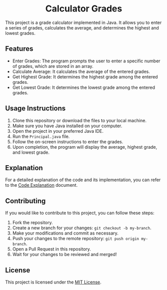 <div align="center">
  <h1 id="Calculadora_main">Calculator Grades</h1>
</div>

<p>
This project is a grade calculator implemented in Java. It allows you to enter a series of grades, calculates the average, and determines the highest and lowest grades.

## Features

- Enter Grades: The program prompts the user to enter a specific number of grades, which are stored in an array.
- Calculate Average: It calculates the average of the entered grades.
- Get Highest Grade: It determines the highest grade among the entered grades.
- Get Lowest Grade: It determines the lowest grade among the entered grades.

## Usage Instructions

1. Clone this repository or download the files to your local machine.
2. Make sure you have Java installed on your computer.
3. Open the project in your preferred Java IDE.
4. Run the `Principal.java` file.
5. Follow the on-screen instructions to enter the grades.
6. Upon completion, the program will display the average, highest grade, and lowest grade.

## Explanation

For a detailed explanation of the code and its implementation, you can refer to the [Code Explanation](https://github.com/Dennis290699/Calculadora_de_Notas/blob/main/Documents/Explanation_of_code.md) document.

## Contributing

If you would like to contribute to this project, you can follow these steps:

1. Fork the repository.
2. Create a new branch for your changes: `git checkout -b my-branch`.
3. Make your modifications and commit as necessary.
4. Push your changes to the remote repository: `git push origin my-branch`.
5. Open a Pull Request in this repository.
6. Wait for your changes to be reviewed and merged!

## License

This project is licensed under the [MIT License](LICENSE).

</p>